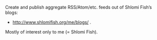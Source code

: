 Create and publish aggregate RSS/Atom/etc. feeds out of Shlomi Fish’s blogs:

- http://www.shlomifish.org/me/blogs/ .

Mostly of interest only to me (= Shlomi Fish).
